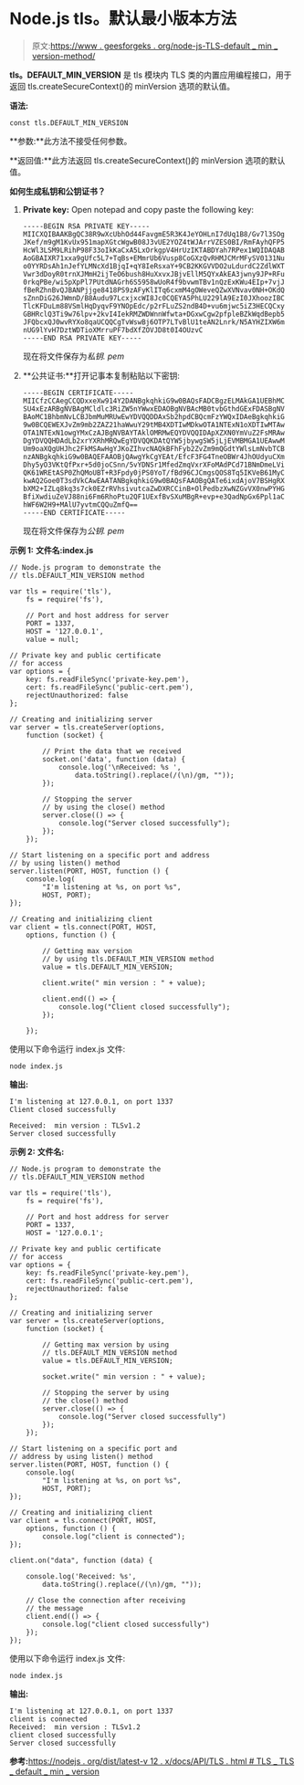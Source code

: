 # Node.js tls。默认最小版本方法

> 原文:[https://www . geesforgeks . org/node-js-TLS-default _ min _ version-method/](https://www.geeksforgeeks.org/node-js-tls-default_min_version-method/)

**tls。DEFAULT_MIN_VERSION** 是 tls 模块内 TLS 类的内置应用编程接口，用于返回 tls.createSecureContext()的 minVersion 选项的默认值。

**语法:**

```
const tls.DEFAULT_MIN_VERSION

```

**参数:**此方法不接受任何参数。

**返回值:**此方法返回 tls.createSecureContext()的 minVersion 选项的默认值。

**如何生成私钥和公钥证书？**

1.  **Private key:** Open notepad and copy paste the following key:

    ```
    -----BEGIN RSA PRIVATE KEY-----
    MIICXQIBAAKBgQC38R9wXcUbhOd44FavgmE5R3K4JeYOHLnI7dUq1B8/Gv7l3SOg
    JKef/m9gM1KvUx951mapXGtcWgwB08J3vUE2YOZ4tWJArrVZES0BI/RmFAyhQFP5
    HcWl3LSM9LRihP98F33oIkKaCxA5LxOrkgpV4HrUzIKTABDYah7RPex1WQIDAQAB
    AoGBAIXR71xxa9gUfc5L7+TqBs+EMmrUb6Vusp8CoGXzQvRHMJCMrMFySV0131Nu
    o0YYRDsAh1nJefYLMNcXd1BjqI+qY8IeRsxaY+9CB2KKGVVDO2uLdurdC2ZdlWXT
    Vwr3dDoyR0trnXJMmH2ijTeO6bush8HuXxvxJBjvEllM5QYxAkEA3jwny9JP+RFu
    0rkqPBe/wi5pXpPl7PUtdNAGrh6S5958wUoR4f9bvwmTBv1nQzExKWu4EIp+7vjJ
    fBeRZhnBvQJBANPjjge8418PS9zAFyKlITq6cxmM4gOWeveQZwXVNvav0NH+OKdQ
    sZnnDiG26JWmnD/B8Audu97LcxjxcWI8Jc0CQEYA5PhLU229lA9EzI0JXhoozIBC
    TlcKFDuLm88VSmlHqDyqvF9YNOpEdc/p2rFLuZS2ndB4D+vu6mjwc5iZ3HECQCxy
    GBHRclQ3Ti9w76lpv+2kvI4IekRMZWDWnnWfwta+DGxwCgw2pfpleBZkWqdBepb5
    JFQbcxQJ0wvRYXo8qaUCQQCgTvWswBj6OTP7LTvBlU1teAN2Lnrk/N5AYHZIXW6m
    nUG9lYvH7DztWDTioXMrruPF7bdXfZOVJD8t0I4OUzvC
    -----END RSA PRIVATE KEY-----

    ```

    现在将文件保存为*私钥. pem*

2.  **公共证书:**打开记事本复制粘贴以下密钥:

    ```
    -----BEGIN CERTIFICATE-----
    MIICfzCCAegCCQDxxeXw914Y2DANBgkqhkiG9w0BAQsFADCBgzELMAkGA1UEBhMC
    SU4xEzARBgNVBAgMCldlc3RiZW5nYWwxEDAOBgNVBAcMB0tvbGthdGExFDASBgNV
    BAoMC1BhbmNvLCBJbmMuMRUwEwYDVQQDDAxSb2hpdCBQcmFzYWQxIDAeBgkqhkiG
    9w0BCQEWEXJvZm9mb2ZAZ21haWwuY29tMB4XDTIwMDkwOTA1NTExN1oXDTIwMTAw
    OTA1NTExN1owgYMxCzAJBgNVBAYTAklOMRMwEQYDVQQIDApXZXN0YmVuZ2FsMRAw
    DgYDVQQHDAdLb2xrYXRhMRQwEgYDVQQKDAtQYW5jbywgSW5jLjEVMBMGA1UEAwwM
    Um9oaXQgUHJhc2FkMSAwHgYJKoZIhvcNAQkBFhFyb2ZvZm9mQGdtYWlsLmNvbTCB
    nzANBgkqhkiG9w0BAQEFAAOBjQAwgYkCgYEAt/EfcF3FG4TneOBWr4JhOUdyuCXm
    Dhy5yO3VKtQfPxr+5d0joCSnn/5vYDNSr1MfedZmqVxrXFoMAdPCd71BNmDmeLVi
    QK61WREtASP0ZhQMoUBT+R3Fpdy0jPS0YoT/fBd96CJCmgsQOS8Tq5IKVeB61MyC
    kwAQ2Goe0T3sdVkCAwEAATANBgkqhkiG9w0BAQsFAAOBgQATe6ixdAjoV7BSHgRX
    bXM2+IZLq8kq3s7ck0EZrRVhsivutcaZwDXRCCinB+OlPedbzXwNZGvVX0nwPYHG
    BfiXwdiuZeVJ88ni6Fm6RhoPtu2QF1UExfBvSXuMBgR+evp+e3QadNpGx6Ppl1aC
    hWF6W2H9+MAlU7yvtmCQQuZmfQ==
    -----END CERTIFICATE-----

    ```

    现在将文件保存为*公钥. pem*

**示例 1:** **文件名:index.js**

```
// Node.js program to demonstrate the
// tls.DEFAULT_MIN_VERSION method

var tls = require('tls'),
    fs = require('fs'),

    // Port and host address for server    
    PORT = 1337,
    HOST = '127.0.0.1',
    value = null;

// Private key and public certificate
// for access
var options = {
    key: fs.readFileSync('private-key.pem'),
    cert: fs.readFileSync('public-cert.pem'),
    rejectUnauthorized: false
};

// Creating and initializing server
var server = tls.createServer(options,
    function (socket) {

        // Print the data that we received
        socket.on('data', function (data) {
            console.log('\nReceived: %s ',
                data.toString().replace(/(\n)/gm, ""));
        });

        // Stopping the server
        // by using the close() method
        server.close(() => {
            console.log("Server closed successfully");
        });
    });

// Start listening on a specific port and address
// by using listen() method
server.listen(PORT, HOST, function () {
    console.log(
        "I'm listening at %s, on port %s",
        HOST, PORT);
});

// Creating and initializing client
var client = tls.connect(PORT, HOST,
    options, function () {

        // Getting max version
        // by using tls.DEFAULT_MIN_VERSION method
        value = tls.DEFAULT_MIN_VERSION;

        client.write(" min version : " + value);

        client.end(() => {
            console.log("Client closed successfully");
        });

    });
```

使用以下命令运行 index.js 文件:

```
node index.js

```

**输出:**

```
I'm listening at 127.0.0.1, on port 1337
Client closed successfully

Received:  min version : TLSv1.2
Server closed successfully

```

**示例 2:** **文件名:**

```
// Node.js program to demonstrate the
// tls.DEFAULT_MIN_VERSION method

var tls = require('tls'),
    fs = require('fs'),

    // Port and host address for server    
    PORT = 1337,
    HOST = '127.0.0.1';

// Private key and public certificate
// for access
var options = {
    key: fs.readFileSync('private-key.pem'),
    cert: fs.readFileSync('public-cert.pem'),
    rejectUnauthorized: false
};

// Creating and initializing server
var server = tls.createServer(options,
    function (socket) {

        // Getting max version by using
        // tls.DEFAULT_MIN_VERSION method
        value = tls.DEFAULT_MIN_VERSION;

        socket.write(" min version : " + value);

        // Stopping the server by using
        // the close() method
        server.close(() => {
            console.log("Server closed successfully")
        });
    });

// Start listening on a specific port and
// address by using listen() method
server.listen(PORT, HOST, function () {
    console.log(
        "I'm listening at %s, on port %s", 
        HOST, PORT);
});

// Creating and initializing client
var client = tls.connect(PORT, HOST, 
    options, function () {
        console.log("client is connected");
});

client.on("data", function (data) {

    console.log('Received: %s',
        data.toString().replace(/(\n)/gm, ""));

    // Close the connection after receiving
    // the message
    client.end(() => {
        console.log("client closed successfully")
    });
});
```

使用以下命令运行 index.js 文件:

```
node index.js

```

**输出:**

```
I'm listening at 127.0.0.1, on port 1337
client is connected
Received:  min version : TLSv1.2
client closed successfully
Server closed successfully

```

**参考:**[https://nodejs . org/dist/latest-v 12 . x/docs/API/TLS . html # TLS _ TLS _ default _ min _ version](https://nodejs.org/dist/latest-v12.x/docs/api/tls.html#tls_tls_default_min_version)